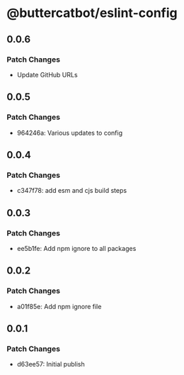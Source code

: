 # @buttercatbot/eslint-config

## 0.0.6

### Patch Changes

- Update GitHub URLs

## 0.0.5

### Patch Changes

- 964246a: Various updates to config

## 0.0.4

### Patch Changes

- c347f78: add esm and cjs build steps

## 0.0.3

### Patch Changes

- ee5b1fe: Add npm ignore to all packages

## 0.0.2

### Patch Changes

- a01f85e: Add npm ignore file

## 0.0.1

### Patch Changes

- d63ee57: Initial publish
